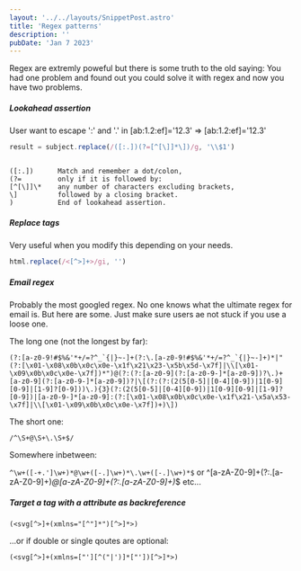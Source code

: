 ```yaml
---
layout: '../../layouts/SnippetPost.astro'
title: 'Regex patterns'
description: ''
pubDate: 'Jan 7 2023'
---
```


Regex are extremly poweful but there is some truth to the old saying: You had one problem and found out you could solve it with regex and now you have two problems.

##### Lookahead assertion

User want to escape ':' and '.' in
[ab:1.2:ef]='12.3' => [ab\:1\.2\:ef]='12.3'

```javascript
result = subject.replace(/([:.])(?=[^[\]]*\])/g, '\\$1')
```

```text

([:.])      Match and remember a dot/colon,
(?=         only if it is followed by:
[^[\]]\*    any number of characters excluding brackets,
\]          followed by a closing bracket.
)           End of lookahead assertion.
```

##### Replace tags

Very useful when you modify this depending on your needs.

```javascript
html.replace(/<[^>]+>/gi, '')
```

##### Email regex

Probably the most googled regex. No one knows what the ultimate regex for email is. But here are some.
Just make sure users ae not stuck if you use a loose one.

The long one (not the longest by far):

```text
(?:[a-z0-9!#$%&'*+/=?^_`{|}~-]+(?:\.[a-z0-9!#$%&'*+/=?^_`{|}~-]+)*|"(?:[\x01-\x08\x0b\x0c\x0e-\x1f\x21\x23-\x5b\x5d-\x7f]|\\[\x01-\x09\x0b\x0c\x0e-\x7f])*")@(?:(?:[a-z0-9](?:[a-z0-9-]*[a-z0-9])?\.)+[a-z0-9](?:[a-z0-9-]*[a-z0-9])?|\[(?:(?:(2(5[0-5]|[0-4][0-9])|1[0-9][0-9]|[1-9]?[0-9]))\.){3}(?:(2(5[0-5]|[0-4][0-9])|1[0-9][0-9]|[1-9]?[0-9])|[a-z0-9-]*[a-z0-9]:(?:[\x01-\x08\x0b\x0c\x0e-\x1f\x21-\x5a\x53-\x7f]|\\[\x01-\x09\x0b\x0c\x0e-\x7f])+)\])
```

The short one:

`/^\S+@\S+\.\S+$/`

Somewhere inbetween:

`^\w+([-+.']\w+)*@\w+([-.]\w+)*\.\w+([-.]\w+)*$`
or
^[a-zA-Z0-9]+(?:\.[a-zA-Z0-9]+)_@[a-zA-Z0-9]+(?:\.[a-zA-Z0-9]+)_$
etc...

##### Target a tag with a attribute as backreference

```regex
(<svg[^>]+(xmlns="[^"]*")[^>]*>)
```

...or if double or single qoutes are optional:

```regex
(<svg[^>]+(xmlns=["'][^("|')]*["'])[^>]*>)
```
